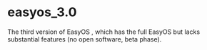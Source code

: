 # easyos_3.0
The third version of EasyOS , which has the full EasyOS but lacks substantial features (no open software, beta phase).
